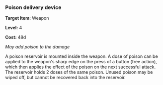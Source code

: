 ### Poison delivery device

**Target Item:** Weapon

**Level:** 4

**Cost:** 48d

_May add poison to the damage_

A poison reservoir is mounted inside the weapon. A dose of poison can be applied to the weapon's sharp edge on the press of a button (free action), which then applies the effect of the poison on the next successful attack. The reservoir holds 2 doses of the same poison. Unused poison may be wiped off, but cannot be recovered back into the reservoir.